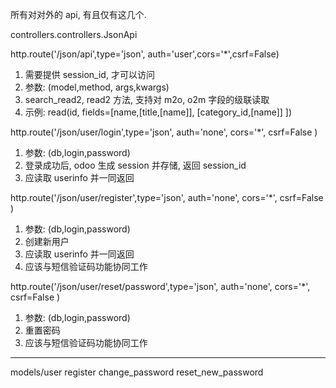 

所有对对外的 api, 有且仅有这几个.

controllers.controllers.JsonApi


http.route('/json/api',type='json', auth='user',cors='*',csrf=False)
1. 需要提供 session_id, 才可以访问
2. 参数: (model,method, args,kwargs)
3. search_read2, read2 方法, 支持对 m2o, o2m 字段的级联读取
4. 示例: read(id, fields=[name,[title,[name]], [category_id,[name]] ])

http.route('/json/user/login',type='json', auth='none', cors='*', csrf=False )
1. 参数: (db,login,password)
2. 登录成功后, odoo 生成 session 并存储, 返回 session_id
3. 应读取 userinfo 并一同返回

http.route('/json/user/register',type='json', auth='none', cors='*', csrf=False )
1. 参数: (db,login,password)
2. 创建新用户
3. 应读取 userinfo 并一同返回
4. 应该与短信验证码功能协同工作


http.route('/json/user/reset/password',type='json', auth='none', cors='*', csrf=False )
1. 参数: (db,login,password)
2. 重置密码
3. 应该与短信验证码功能协同工作

---

models/user
register
change_password
reset_new_password
